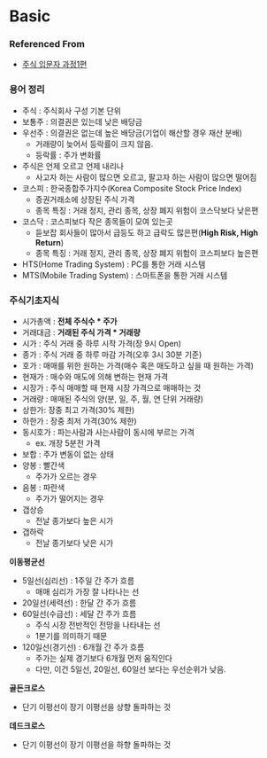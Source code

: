 # Basic



### Referenced From

* [주식 입문자 과정1편](https://youtu.be/4L06QIeLntI)

  



### 용어 정리



* 주식 : 주식회사 구성 기본 단위
* 보통주 : 의결권은 있는데 낮은 배당금
* 우선주 : 의결권은 없는데 높은 배당금(기업이 해산할 경우 재산 분배)
  * 거래량이 늦어서 등락률이 크지 않음.
  * 등락률 : 주가 변화률
* 주식은 언제 오르고 언제 내리나
  * 사고자 하는 사람이 많으면 오르고, 팔고자 하는 사람이 많으면 떨어짐
* 코스피 : 한국종합주가지수(Korea Composite Stock Price Index)
  * 증권거래소에 상장된 주식 가격
  * 종목 특징 : 거래 정지, 관리 종목, 상장 폐지 위험이 코스닥보다 낮은편
* 코스닥 : 코스피보다 작은 종목들이 모여 있는곳
  * 듣보잡 회사들이 많아서 급등도 하고 급락도 많은편(**High Risk, High Return**)
  * 종목 특징 : 거래 정지, 관리 종목, 상장 폐지 위험이 코스피보다 높은편
* HTS(Home Trading System) : PC를 통한 거래 시스템
* MTS(Mobile Trading System) : 스마트폰을 통한 거래 시스템



### 주식기초지식

* 시가총액 : **전체 주식수 * 주가**
* 거래대금 : **거래된 주식 가격 * 거래량**
* 시가 : 주식 거래 중 하루 시작 가격(장 9시 Open)
* 종가 : 주식 거래 중 하루 마감 가격(오후 3시 30분 기준)
* 호가 : 매매를 위한 원하는 가격(매수 혹은 매도하고 싶을 때 원하는 가격)
* 현재가 : 매수와 매도에 의해 변하는 현재 가격
* 시장가 : 주식 매매할 때  현재 시장 가격으로 매매하는 것
* 거래량 : 매매된 주식의 양(분, 일, 주, 월, 연 단위 거래량)
* 상한가: 장중 최고 가격(30% 제한)
* 하한가 : 장중 최저 가격(30% 제한)
* 동시호가 : 파는사람과 사는사람이 동시에 부르는 가격
  * ex. 개장 5분전 가격
* 보합 : 주가 변동이 없는 상태
* 양봉 : 빨간색
  * 주가가 오르는 경우
* 음봉 : 파란색
  * 주가가 떨어지는 경우
* 갭상승
  * 전날 종가보다 높은 시가
* 갭하락 
  * 전날 종가보다 낮은 시가



**이동평균선**

* 5일선(심리선) : 1주일 간 주가 흐름
  * 매매 심리가 가장 잘 나타나는 선
* 20일선(세력선) : 한달 간 주가 흐름
* 60일선(수급선) : 세달 간 주가 흐름
  * 주식 시장 전반적인 전망을 나타내는 선
  * 1분기를 의미하기 때문
* 120일선(경기선) : 6개월 간 주가 흐름
  * 주가는 실제 경기보다 6개월 먼저 움직인다
  * 다만, 이건 5일선, 20일선, 60일선 보다는 우선순위가 낮음.



**골든크로스**

* 단기 이평선이 장기 이평선을 상향 돌파하는 것



**데드크로스**

* 단기 이평선이 장기 이평선을 하향 돌파하는 것








